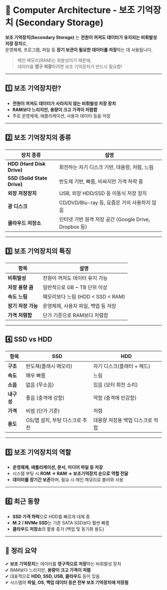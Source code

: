 # 🧠 Computer Architecture - 보조 기억장치 (Secondary Storage)

**보조 기억장치(Secondary Storage)** 는 **전원이 꺼져도 데이터가 유지되는 비휘발성 저장 장치**로,  
운영체제, 프로그램, 파일 등 **장기 보관이 필요한 데이터를 저장**하는 데 사용됩니다.

> 메인 메모리(RAM)는 휘발성이기 때문에,  
> 데이터를 **영구 저장**하려면 보조 기억장치가 반드시 필요함!

---

## 1️⃣ 보조 기억장치란?

- **전원이 꺼져도 데이터가 사라지지 않는 비휘발성 저장 장치**  
- **RAM보다 느리지만, 용량이 크고 가격이 저렴함**  
- 주로 운영체제, 애플리케이션, 사용자 데이터 등을 저장

---

## 2️⃣ 보조 기억장치의 종류

| 장치 종류     | 설명 |
|---------------|------|
| **HDD (Hard Disk Drive)** | 회전하는 자기 디스크 기반, 대용량, 저렴, 느림 |
| **SSD (Solid State Drive)** | 반도체 기반, 빠름, 비싸지만 가격 하락 중 |
| **외장 저장장치** | USB, 외장 HDD/SSD 등 이동식 저장 장치 |
| **광 디스크** | CD/DVD/Blu-ray 등, 요즘은 거의 사용하지 않음 |
| **클라우드 저장소** | 인터넷 기반 원격 저장 공간 (Google Drive, Dropbox 등)

---

## 3️⃣ 보조 기억장치의 특징

| 항목           | 설명 |
|----------------|------|
| **비휘발성**       | 전원이 꺼져도 데이터 유지 가능 |
| **저장 용량 큼**     | 일반적으로 GB ~ TB 단위 이상 |
| **속도 느림**       | 메모리보다 느림 (HDD < SSD < RAM) |
| **장기 저장 가능**   | 운영체제, 사용자 파일, 백업 등 저장 |
| **가격 저렴함**     | 단가 기준으로 RAM보다 저렴함 |

---

## 4️⃣ SSD vs HDD

| 항목     | SSD                              | HDD                              |
|----------|----------------------------------|-----------------------------------|
| **구조** | 반도체(플래시 메모리)            | 자기 디스크(플래터 + 헤드)        |
| **속도** | 매우 빠름                        | 느림                              |
| **소음** | 없음 (무소음)                    | 있음 (모터 회전 소리)             |
| **내구성** | 좋음 (충격에 강함)               | 약함 (충격에 민감함)              |
| **가격** | 비쌈 (단가 기준)                 | 저렴                              |
| **용도** | OS/앱 설치, 부팅 디스크로 추천     | 대용량 저장용 백업 디스크로 적합   |

---

## 5️⃣ 보조 기억장치의 역할

- **운영체제, 애플리케이션, 문서, 미디어 파일 등 저장**  
- 시스템 부팅 시 **ROM → RAM → 보조기억장치 순으로 역할 전달**  
- **데이터를 장기간 보존**하며, 필요 시 메인 메모리로 불러와 사용

---

## 6️⃣ 최근 동향

- **SSD 가격 하락**으로 HDD를 빠르게 대체 중  
- **M.2 / NVMe SSD**는 기존 SATA SSD보다 훨씬 빠름  
- **클라우드 저장소**의 활용 증가 (백업 및 동기화 용도)

---

## 🎯 정리 요약

✔ **보조 기억장치**는 데이터를 **영구적으로 저장**하는 비휘발성 장치  
✔ RAM보다 느리지만, **용량이 크고 가격이 저렴**  
✔ 대표적으로 **HDD, SSD, USB, 클라우드** 등이 있음  
✔ 시스템의 **파일, OS, 백업 데이터 등은 전부 보조 기억장치에 저장됨**
